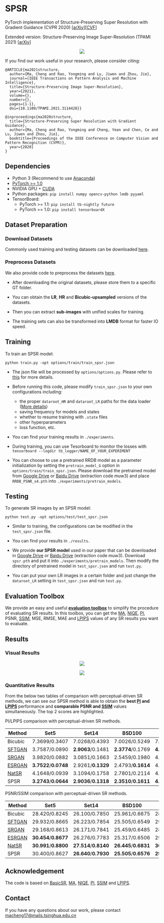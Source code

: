 # SPSR

PyTorch implementation of Structure-Preserving Super Resolution with Gradient Guidance (CVPR 2020) \[[arXiv](https://arxiv.org/abs/2003.13081)\]\[[CVF](http://openaccess.thecvf.com/content_CVPR_2020/html/Ma_Structure-Preserving_Super_Resolution_With_Gradient_Guidance_CVPR_2020_paper.html)\]

Extended version: Structure-Preserving Image Super-Resolution (TPAMI 2021) \[[arXiv](https://arxiv.org/abs/2109.12530)\]

<p align="center">
  <img src="visual_results/fig2.png">
</p>

If you find our work useful in your research, please consider citing:
```
@ARTICLE{ma2021structure,  
  author={Ma, Cheng and Rao, Yongming and Lu, Jiwen and Zhou, Jie},  
  journal={IEEE Transactions on Pattern Analysis and Machine Intelligence},   
  title={Structure-Preserving Image Super-Resolution},   
  year={2021},  
  volume={},  
  number={},  
  pages={1-1},  
  doi={10.1109/TPAMI.2021.3114428}}

@inproceedings{ma2020structure,
  title={Structure-Preserving Super Resolution with Gradient Guidance},
  author={Ma, Cheng and Rao, Yongming and Cheng, Yean and Chen, Ce and Lu, Jiwen and Zhou, Jie},
  booktitle={Proceedings of the IEEE Conference on Computer Vision and Pattern Recognition (CVPR)},
  year={2020}
}
```



## Dependencies

- Python 3 (Recommend to use [Anaconda](https://www.anaconda.com/download/#linux))
- [PyTorch >= 1.0](https://pytorch.org/)
- NVIDIA GPU + [CUDA](https://developer.nvidia.com/cuda-downloads)
- Python packages: `pip install numpy opencv-python lmdb pyyaml`
- TensorBoard: 
  - PyTorch >= 1.1: `pip install tb-nightly future`
  - PyTorch == 1.0: `pip install tensorboardX`



## Dataset Preparation

### Download Datasets

Commonly used training and testing datasets can be downloaded [here](https://github.com/xinntao/BasicSR/wiki/Prepare-datasets-in-LMDB-format).

### Preprocess Datasets

We also provide code to preprocess the datasets [here](https://github.com/Maclory/SPSR/tree/master/preprocess). 

- After downloading the original datasets, please store them to a specific GT folder. 

- You can obtain the **LR**, **HR** and **Bicubic-upsampled** versions of the datasets.  

- Then you can extract **sub-images** with unified scales for training. 

- The training sets can also be transformed into **LMDB** format for faster IO speed. 


## Training 

To train an SPSR model: 

`python train.py -opt options/train/train_spsr.json`

- The json file will be processed by `options/options.py`. Please refer to [this](https://github.com/Maclory/SPSR/tree/master/code/options/README.md) for more details.

- Before running this code, please modify `train_spsr.json` to your own configurations including: 
  - the proper `dataroot_HR` and `dataroot_LR` paths for the data loader ([More details](https://github.com/Maclory/SPSR/tree/master/code/data/README.md))
  - saving frequency for models and states
  - whether to resume training with `.state` files
  - other hyperparameters
  - loss function, etc. 

- You can find your training results in `./experiments`.

- During training, you can use Tesorboard to monitor the losses with
`tensorboard --logdir tb_logger/NAME_OF_YOUR_EXPERIMENT`

- You can choose to use a pretrained RRDB model as a parameter initialization by setting the `pretrain_model_G` option in `options/train/train_spsr.json`. Please download the pretrained model from [Google Drive](https://drive.google.com/drive/folders/1c4EbfI6X4KzCiyg1H7TA6rJY-HVgvS3q?usp=sharing) or [Baidu Drive](https://pan.baidu.com/s/1bcDiD07aTUO2THmEXZJaiA) (extraction code muw3) and place `RRDB_PSNR_x4.pth` into `./experiments/pretrain_models`. 


## Testing

To generate SR images by an SPSR model:

`python test.py -opt options/test/test_spsr.json`

- Similar to training, the configurations can be modified in the `test_spsr.json` file.

- You can find your results in `./results`.

- We provide **our SPSR model** used in our paper that can be downloaded in [Google Drive](https://drive.google.com/drive/folders/1c4EbfI6X4KzCiyg1H7TA6rJY-HVgvS3q?usp=sharing) or [Baidu Drive](https://pan.baidu.com/s/1bcDiD07aTUO2THmEXZJaiA) (extraction code muw3). Download `spsr.pth` and put it into `./experiments/pretrain_models`. Then modify the directory of pretrained model in `test_spsr.json` and run `test.py`. 

- You can put your own LR images in a certain folder and just change the `dataroot_LR` setting in `test_spsr.json` and run `test.py`. 

## Evaluation Toolbox

We provide an easy and useful [**evaluation toolbox**](https://github.com/Maclory/SPSR/tree/master/metrics) to simplify the procedure of evaluating SR results. In this toolbox, you can get the [MA](https://github.com/chaoma99/sr-metric), [NIQE](https://github.com/csjunxu/Bovik_NIQE_SPL2013), [PI](https://github.com/roimehrez/PIRM2018), PSNR, [SSIM](https://ece.uwaterloo.ca/~z70wang/research/ssim), MSE, RMSE, MAE and [LPIPS](https://github.com/richzhang/PerceptualSimilarity) values of any SR results you want to evaluate. 

## Results 
### Visual Results
<p align="center">
  <img src="visual_results/fig4.png">
</p>
<p align="center">
  <img src="visual_results/fig5.png">
</p>

### Quantitative Results

From the below two tables of comparison with perceptual-driven SR methods, we can see our SPSR method is able to obtain the **best [PI](https://github.com/roimehrez/PIRM2018) and [LPIPS](https://github.com/richzhang/PerceptualSimilarity)** performance and **comparable PSNR and [SSIM](https://ece.uwaterloo.ca/~z70wang/research/ssim)** values simultaneously. The top 2 scores are highlighted.

PI/LPIPS comparison with perceptual-driven SR methods.

| Method                                        | Set5                    | Set14                   | BSD100                  | General100              | Urban100                |
| --------------------------------------------- | ----------------------- | ----------------------- | ----------------------- | ----------------------- | ----------------------- |
| Bicubic                                       | 7\.3699/0\.3407         | 7\.0268/0\.4393         | 7\.0026/0\.5249         | 7\.9365/0\.3528         | 6\.9435/0\.4726         |
| [SFTGAN](https://github.com/xinntao/SFTGAN)   | 3\.7587/0\.0890         | **2\.9063**/0\.1481     | **2\.3774**/0\.1769     | **4\.2878**/0\.1030     | **3\.6136**/0\.1433     |
| [SRGAN](https://github.com/tensorlayer/srgan) | 3\.9820/0\.0882         | 3\.0851/0\.1663         | 2\.5459/0\.1980         | 4\.3757/0\.1055         | 3\.6980/0\.1551         |
| [ESRGAN](https://github.com/xinntao/ESRGAN)   | **3\.7522**/**0\.0748** | 2\.9261/**0\.1329**     | 2\.4793/**0\.1614**     | 4\.3234/**0\.0879**     | 3\.7704/**0\.1229**     |
| [NatSR](https://github.com/JWSoh/NatSR)       | 4\.1648/0\.0939         | 3\.1094/0\.1758         | 2\.7801/0\.2114         | 4\.6262/0\.1117         | 3\.6523/0\.1500         |
| SPSR                                          | **3\.2743**/**0\.0644** | **2\.9036**/**0\.1318** | **2\.3510**/**0\.1611** | **4\.0991**/**0\.0863** | **3\.5511**/**0\.1184** |

PSNR/SSIM comparison with perceptual-driven SR methods.

| Method                                        | Set5                    | Set14                   | BSD100                  | General100              | Urban100                |
| --------------------------------------------- | ----------------------- | ----------------------- | ----------------------- | ----------------------- | ----------------------- |
| Bicubic                                       | 28\.420/0\.8245         | 26\.100/0\.7850         | 25\.961/0\.6675         | 28\.018/0\.8282         | 23\.145/0\.9011         |
| [SFTGAN](https://github.com/xinntao/SFTGAN)   | 29\.932/0\.8665         | 26\.223/0\.7854         | 25\.505/0\.6549         | 29\.026/0\.8508         | 24\.013/0\.9364         |
| [SRGAN](https://github.com/tensorlayer/srgan) | 29\.168/0\.8613         | 26\.171/0\.7841         | 25\.459/0\.6485         | 28\.575/0\.8541         | 24\.397/0\.9381         |
| [ESRGAN](https://github.com/xinntao/ESRGAN)   | **30\.454**/**0\.8677** | 26\.276/0\.7783         | 25\.317/0\.6506         | 29\.412/**0\.8546**     | 24\.360/0\.9453         |
| [NatSR](https://github.com/JWSoh/NatSR)       | **30\.991**/**0\.8800** | **27\.514**/**0\.8140** | **26\.445**/**0\.6831** | **30\.346**/**0\.8721** | **25\.464**/**0\.9505** |
| SPSR                                          | 30\.400/0\.8627         | **26\.640**/**0\.7930** | **25\.505**/**0\.6576** | **29\.414**/0\.8537 | **24\.799**/**0\.9481** |

## Acknowledgement
The code is based on [BasicSR](https://github.com/xinntao/BasicSR), [MA](https://github.com/chaoma99/sr-metric), [NIQE](https://github.com/csjunxu/Bovik_NIQE_SPL2013), [PI](https://github.com/roimehrez/PIRM2018), [SSIM](https://ece.uwaterloo.ca/~z70wang/research/ssim) and [LPIPS](https://github.com/richzhang/PerceptualSimilarity). 

## Contact 
If you have any questions about our work, please contact <macheng17@mails.tsinghua.edu.cn>
